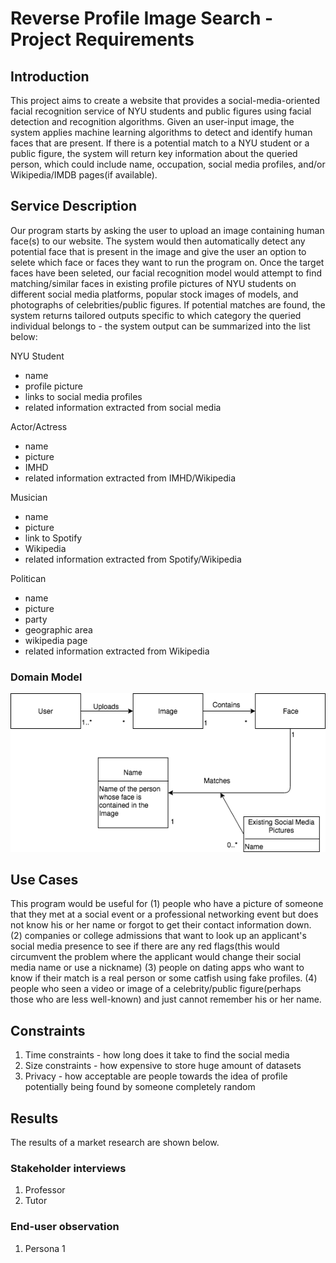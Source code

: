 # Reverse Profile Image Search - Project Requirements

## Introduction
This project aims to create a website that provides a social-media-oriented facial recognition service of NYU students and public figures using facial detection and recognition algorithms. Given an user-input image, the system applies machine learning algorithms to detect and identify human faces that are present. If there is a potential match to a NYU student or a public figure, the system will return key information about the queried person, which could include name, occupation, social media profiles, and/or Wikipedia/IMDB pages(if available).


## Service Description
Our program starts by asking the user to upload an image containing human face(s) to our website. The system would then automatically detect any potential face that is present in the image and give the user an option to selete which face or faces they want to run the program on. Once the target faces have been seleted, our facial recognition model would attempt to find matching/similar faces in existing profile pictures of NYU students on different social media platforms, popular stock images of models, and photographs of celebrities/public figures. If potential matches are found, the system returns tailored outputs specific to which category the queried individual belongs to - the system output can be summarized into the list below:


NYU Student
 - name
 - profile picture
 - links to social media profiles
 - related information extracted from social media
 
Actor/Actress
 - name
 - picture
 - IMHD
 - related information extracted from IMHD/Wikipedia

Musician
 - name
 - picture
 - link to Spotify
 - Wikipedia
 - related information extracted from Spotify/Wikipedia
 
Politican
 - name
 - picture
 - party
 - geographic area
 - wikipedia page
 - related information extracted from Wikipedia


### Domain Model

![Domain Model Diagram](https://github.com/nyu-software-engineering/profile-photo-lookup/blob/master/asset/DomainModelDiagram.png)


## Use Cases
This program would be useful for (1) people who have a picture of someone that they met at a social event or a professional networking event but does not know his or her name or forgot to get their contact information down. (2) companies or college admissions that want to look up an applicant's social media presence to see if there are any red flags(this would circumvent the problem where the applicant would change their social media name or use a nickname) (3) people on dating apps who want to know if their match is a real person or some catfish using fake profiles. (4) people who seen a video or image of a celebrity/public figure(perhaps those who are less well-known) and just cannot remember his or her name.



## Constraints
1. Time constraints - how long does it take to find the social media
2. Size constraints - how expensive to store huge amount of datasets
3. Privacy - how acceptable are people towards the idea of profile potentially being found by someone completely random



## Results
The results of a market research are shown below.

### Stakeholder interviews
1. Professor
2. Tutor


### End-user observation
1. Persona 1
